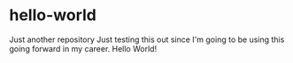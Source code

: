# hello-world
Just another repository
Just testing this out since I'm going to be using this going forward in my career. Hello World!

